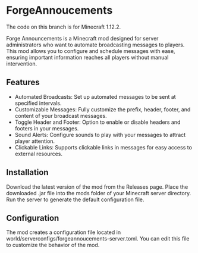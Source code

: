 # ForgeAnnoucements
The code on this branch is for Minecraft 1.12.2.

Forge Announcements is a Minecraft mod designed for server administrators who want to automate broadcasting messages to players. This mod allows you to configure and schedule messages with ease, ensuring important information reaches all players without manual intervention.

## Features
- Automated Broadcasts: Set up automated messages to be sent at specified intervals.
- Customizable Messages: Fully customize the prefix, header, footer, and content of your broadcast messages.
- Toggle Header and Footer: Option to enable or disable headers and footers in your messages.
- Sound Alerts: Configure sounds to play with your messages to attract player attention.
- Clickable Links: Supports clickable links in messages for easy access to external resources.

## Installation
Download the latest version of the mod from the Releases page.
Place the downloaded .jar file into the mods folder of your Minecraft server directory.
Run the server to generate the default configuration file.

## Configuration
The mod creates a configuration file located in world/serverconfigs/forgeannoucements-server.toml. You can edit this file to customize the behavior of the mod.
